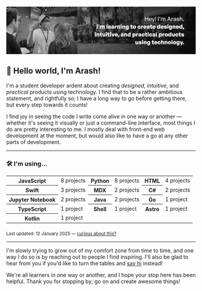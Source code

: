 
![](docs/banner.png)

## 👋 Hello world, I'm Arash!

I'm a student developer ardent about creating <dfn title="in a way that is aesthetically pleasing">designed</dfn>, <dfn title="in a way that feels natural to a user">intuitive</dfn>, and <dfn title="in a way that serves some use">practical</dfn> products using technology. I find that to be a rather ambitious statement, and rightfully so; I have a long way to go before getting there, but every step towards it counts!

I find joy in seeing the code I write come alive in one way or another — whether it's seeing it visually or just a command-line interface, most things I do are pretty interesting to me. I mostly deal with front-end web development at the moment, but would also like to have a go at any other parts of development.

---

### 🛠 I'm using...

<table style="width: 100%">
    <tr>
        <th>JavaScript</th>
        <td>8 projects</td>
        <th>Python</th>
        <td>8 projects</td>
        <th>HTML</th>
        <td>4 projects</td>
    </tr>
    <tr>
        <th>Swift</th>
        <td>3 projects</td>
        <th>MDX</th>
        <td>2 projects</td>
        <th>C#</th>
        <td>2 projects</td>
    </tr>
    <tr>
        <th>Jupyter Notebook</th>
        <td>2 projects</td>
        <th>Java</th>
        <td>2 projects</td>
        <th>Go</th>
        <td>1 project</td>
    </tr>
    <tr>
        <th>TypeScript</th>
        <td>1 project</td>
        <th>Shell</th>
        <td>1 project</td>
        <th>Astro</th>
        <td>1 project</td>
    </tr>
    <tr>
        <th>Kotlin</th>
        <td>1 project</td>
</table>

<sub>Last updated: 12 January 2025 — <a href="https://github.com/arashnrim/arashnrim/tree/main/update">curious about this?</a></sub>

---

I'm slowly trying to grow out of my comfort zone from time to time, and one way I do so is by reaching out to people I find inspiring. I'll also be glad to hear from you if you'd like to turn the tables and <a href="mailto:hello@arashnrim.me" target="_blank" rel="noreferrer">say hi</a> instead!

We're all learners in one way or another, and I hope your stop here has been helpful. Thank you for stopping by; go on and create awesome things!
